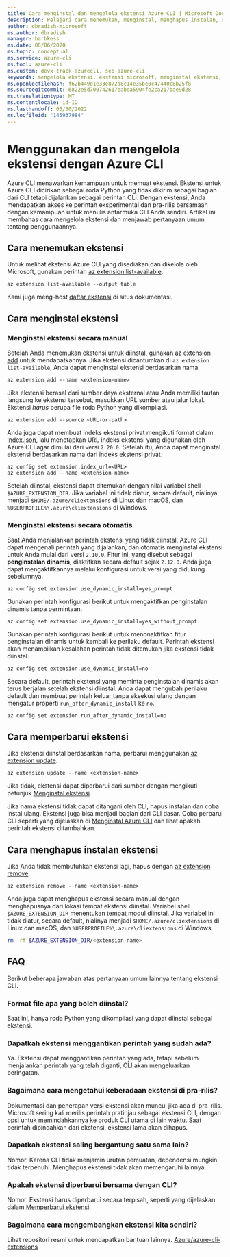 ```yaml
---
title: Cara menginstal dan mengelola ekstensi Azure CLI | Microsoft Docs
description: Pelajari cara menemukan, menginstal, menghapus instalan, dan mengelola ekstensi dengan Azure CLI. Gunakan Azure CLI untuk memuat ekstensi yang disediakan dan dikelola oleh Microsoft.
author: dbradish-microsoft
ms.author: dbradish
manager: barbkess
ms.date: 08/06/2020
ms.topic: conceptual
ms.service: azure-cli
ms.tool: azure-cli
ms.custom: devx-track-azurecli, seo-azure-cli
keywords: mengelola ekstensi, ekstensi microsoft, menginstal ekstensi, menghapus instalan ekstensi, ekstensi azure, ekstensi azure cli
ms.openlocfilehash: f62b449d1e33e872a8c14e35be0c47440c8b25f8
ms.sourcegitcommit: 6822e5d700742617eabda5904fe2ca217bae9d28
ms.translationtype: MT
ms.contentlocale: id-ID
ms.lasthandoff: 05/30/2022
ms.locfileid: "145937984"
---
```

# <a name="use-and-manage-extensions-with-the-azure-cli"></a>Menggunakan dan mengelola ekstensi dengan Azure CLI 

Azure CLI menawarkan kemampuan untuk memuat ekstensi. Ekstensi untuk Azure CLI dicirikan sebagai roda Python yang tidak dikirim sebagai bagian dari CLI tetapi dijalankan sebagai perintah CLI.
Dengan ekstensi, Anda mendapatkan akses ke perintah eksperimental dan pra-rilis bersamaan dengan kemampuan untuk menulis antarmuka CLI Anda sendiri. Artikel ini membahas cara mengelola ekstensi dan menjawab pertanyaan umum tentang penggunaannya.

## <a name="how-to-find-extensions"></a>Cara menemukan ekstensi

Untuk melihat ekstensi Azure CLI yang disediakan dan dikelola oleh Microsoft, gunakan perintah [az extension list-available](/cli/azure/extension#az-extension-list-available).

```azurecli-interactive
az extension list-available --output table
```

Kami juga meng-host [daftar ekstensi](azure-cli-extensions-list.md) di situs dokumentasi.

## <a name="how-to-install-extensions"></a>Cara menginstal ekstensi

### <a name="install-extensions-manually"></a>Menginstal ekstensi secara manual

Setelah Anda menemukan ekstensi untuk diinstal, gunakan [az extension add](/cli/azure/extension#az-extension-add) untuk mendapatkannya. Jika ekstensi dicantumkan di `az extension list-available`, Anda dapat menginstal ekstensi berdasarkan nama.

```azurecli-interactive
az extension add --name <extension-name>
```

Jika ekstensi berasal dari sumber daya eksternal atau Anda memiliki tautan langsung ke ekstensi tersebut, masukkan URL sumber atau jalur lokal. Ekstensi _harus_ berupa file roda Python yang dikompilasi.

```azurecli-interactive
az extension add --source <URL-or-path>
```

Anda juga dapat membuat indeks ekstensi privat mengikuti format dalam [index.json](https://github.com/Azure/azure-cli-extensions/blob/master/src/index.json), lalu menetapkan URL indeks ekstensi yang digunakan oleh Azure CLI agar dimulai dari versi `2.20.0`. Setelah itu, Anda dapat menginstal ekstensi berdasarkan nama dari indeks ekstensi privat.

```azurecli-interactive
az config set extension.index_url=<URL>
az extension add --name <extension-name>
```

Setelah diinstal, ekstensi dapat ditemukan dengan nilai variabel shell `$AZURE_EXTENSION_DIR`. Jika variabel ini tidak diatur, secara default, nialinya menjadi `$HOME/.azure/cliextensions` di Linux dan macOS, dan `%USERPROFILE%\.azure\cliextensions` di Windows.

### <a name="install-extensions-automatically"></a>Menginstal ekstensi secara otomatis

Saat Anda menjalankan perintah ekstensi yang tidak diinstal, Azure CLI dapat mengenali perintah yang dijalankan, dan otomatis menginstal ekstensi untuk Anda mulai dari versi `2.10.0`. Fitur ini, yang disebut sebagai **penginstalan dinamis**, diaktifkan secara default sejak `2.12.0`. Anda juga dapat mengaktifkannya melalui konfigurasi untuk versi yang didukung sebelumnya.
```azurecli-interactive
az config set extension.use_dynamic_install=yes_prompt
```

Gunakan perintah konfigurasi berikut untuk mengaktifkan penginstalan dinamis tanpa permintaan.
```azurecli-interactive
az config set extension.use_dynamic_install=yes_without_prompt
```

Gunakan perintah konfigurasi berikut untuk menonaktifkan fitur penginstalan dinamis untuk kembali ke perilaku default. Perintah ekstensi akan menampilkan kesalahan perintah tidak ditemukan jika ekstensi tidak diinstal.
```azurecli-interactive
az config set extension.use_dynamic_install=no
```

Secara default, perintah ekstensi yang meminta penginstalan dinamis akan terus berjalan setelah ekstensi diinstal. Anda dapat mengubah perilaku default dan membuat perintah keluar tanpa eksekusi ulang dengan mengatur properti `run_after_dynamic_install` ke `no`.
```azurecli-interactive
az config set extension.run_after_dynamic_install=no
```

## <a name="how-to-update-extensions"></a>Cara memperbarui ekstensi

Jika ekstensi diinstal berdasarkan nama, perbarui menggunakan [az extension update](/cli/azure/extension#az-extension-update).

```azurecli-interactive
az extension update --name <extension-name>
```

Jika tidak, ekstensi dapat diperbarui dari sumber dengan mengikuti petunjuk [Menginstal ekstensi](#how-to-install-extensions).

Jika nama ekstensi tidak dapat ditangani oleh CLI, hapus instalan dan coba instal ulang. Ekstensi juga bisa menjadi bagian dari CLI dasar.
Coba perbarui CLI seperti yang dijelaskan di [Menginstal Azure CLI](install-azure-cli.md) dan lihat apakah perintah ekstensi ditambahkan.

## <a name="how-to-uninstall-extensions"></a>Cara menghapus instalan ekstensi

Jika Anda tidak membutuhkan ekstensi lagi, hapus dengan [az extension remove](/cli/azure/extension#az-extension-remove).

```azurecli-interactive
az extension remove --name <extension-name>
```

Anda juga dapat menghapus ekstensi secara manual dengan menghapusnya dari lokasi tempat ekstensi diinstal. Variabel shell `$AZURE_EXTENSION_DIR` menentukan tempat modul diinstal.
Jika variabel ini tidak diatur, secara default, nialinya menjadi `$HOME/.azure/cliextensions` di Linux dan macOS, dan `%USERPROFILE%\.azure\cliextensions` di Windows.

```bash
rm -rf $AZURE_EXTENSION_DIR/<extension-name>
```

## <a name="faq"></a>FAQ

Berikut beberapa jawaban atas pertanyaan umum lainnya tentang ekstensi CLI.

### <a name="what-file-formats-are-allowed-for-installation"></a>Format file apa yang boleh diinstal?

Saat ini, hanya roda Python yang dikompilasi yang dapat diinstal sebagai ekstensi.

### <a name="can-extensions-replace-existing-commands"></a>Dapatkah ekstensi menggantikan perintah yang sudah ada?

Ya. Ekstensi dapat menggantikan perintah yang ada, tetapi sebelum menjalankan perintah yang telah diganti, CLI akan mengeluarkan peringatan.

### <a name="how-can-i-tell-if-an-extension-is-in-pre-release"></a>Bagaimana cara mengetahui keberadaan ekstensi di pra-rilis?

Dokumentasi dan penerapan versi ekstensi akan muncul jika ada di pra-rilis. Microsoft sering kali merilis perintah pratinjau sebagai ekstensi CLI, dengan opsi untuk memindahkannya ke produk CLI utama di lain waktu. Saat perintah dipindahkan dari ekstensi, ekstensi lama akan dihapus. 

### <a name="can-extensions-depend-upon-each-other"></a>Dapatkah ekstensi saling bergantung satu sama lain?

Nomor. Karena CLI tidak menjamin urutan pemuatan, dependensi mungkin tidak terpenuhi. Menghapus ekstensi tidak akan memengaruhi lainnya.

### <a name="are-extensions-updated-along-with-the-cli"></a>Apakah ekstensi diperbarui bersama dengan CLI?

Nomor. Ekstensi harus diperbarui secara terpisah, seperti yang dijelaskan dalam [Memperbarui ekstensi](#how-to-update-extensions).

### <a name="how-to-develop-our-own-extension"></a>Bagaimana cara mengembangkan ekstensi kita sendiri?
Lihat repositori resmi untuk mendapatkan bantuan lainnya. [Azure/azure-cli-extensions](https://github.com/Azure/azure-cli/tree/master/doc/extensions)
